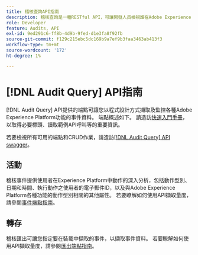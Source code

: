 ```yaml
---
title: 稽核查詢API指南
description: 稽核查詢是一種RESTful API，可讓開發人員檢視誰在Adobe Experience Platform中執行了哪些動作。
role: Developer
feature: Audits, API
exl-id: 9ed291c6-ff8b-4d9b-9fed-d1e3fa8f92fb
source-git-commit: f129c215ebc5dc169b9a7ef9b3faa3463ab413f3
workflow-type: tm+mt
source-wordcount: '172'
ht-degree: 1%

---
```


# [!DNL Audit Query] API指南

[!DNL Audit Query] API提供的端點可讓您以程式設計方式擷取及監控各種Adobe Experience Platform功能的事件資料。 端點概述如下。 請造訪[快速入門手冊](./getting-started.md)，以取得必要標頭、讀取範例API呼叫等的重要資訊。

若要檢視所有可用的端點和CRUD作業，請造訪[[!DNL Audit Query] API swagger](https://www.adobe.io/experience-platform-apis/references/audit-query/)。

## 活動

稽核事件提供使用者在Experience Platform中動作的深入分析，包括動作型別、日期和時間、執行動作之使用者的電子郵件ID，以及與Adobe Experience Platform各種功能的動作型別相關的其他屬性。 若要瞭解如何使用API擷取量度，請參閱[事件端點指南](./events.md)。

## 轉存

稽核匯出可讓您指定要在裝載中擷取的事件，以擷取事件資料。 若要瞭解如何使用API擷取量度，請參閱[匯出端點指南](./export.md)。
